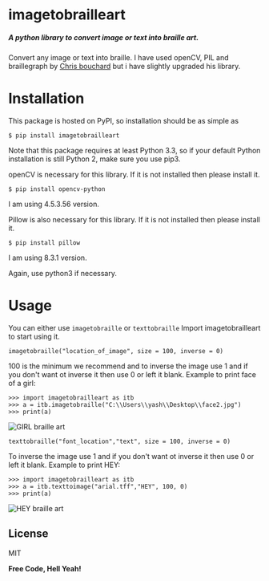 # imagetobrailleart

##### A python library to convert image or text into braille art.

Convert any image or text into braille. I have used openCV, PIL and braillegraph by  [Chris bouchard] but i have slightly upgraded his library.

# Installation

This package is hosted on PyPI, so installation should be as simple as
```
$ pip install imagetobrailleart
```
Note that this package requires at least Python 3.3, so if your default Python installation is still Python 2, make sure you use pip3.

openCV is necessary for this library. If it is not installed then please install it.
```
$ pip install opencv-python
``` 
I am using 4.5.3.56 version.

Pillow is also necessary for this library. If it is not installed then please install it.
```
$ pip install pillow
``` 
I am using 8.3.1 version.

Again, use python3 if necessary.

# Usage

You can either use ```imagetobraille``` or ```texttobraille```
Import imagetobrailleart to start using it.

```
imagetobraille("location_of_image", size = 100, inverse = 0)
```
100 is the minimum we recommend and to inverse the image use 1 and if you don't want ot inverse it then use 0 or left it blank.
Example to print face of a girl:
```
>>> import imagetobrailleart as itb
>>> a = itb.imagetobraille("C:\\Users\\yash\\Desktop\\face2.jpg") 
>>> print(a)
```
![GIRL braille art](https://i.imgur.com/XYxyM7b.png)

```
texttobraille("font_location","text", size = 100, inverse = 0)
```
To inverse the image use 1 and if you don't want ot inverse it then use 0 or left it blank.
Example to print HEY:
```
>>> import imagetobrailleart as itb
>>> a = itb.texttoimage("arial.tff","HEY", 100, 0)
>>> print(a)
```
![HEY braille art](https://i.imgur.com/FmcX7lM.png)

## License

MIT

**Free Code, Hell Yeah!**

[//]: # (These are reference links used in the body of this note and get stripped out when the markdown processor does its job. There is no need to format nicely because it shouldn't be seen. Thanks SO - http://stackoverflow.com/questions/4823468/store-comments-in-markdown-syntax)

   [Chris bouchard]: <https://github.com/chrisbouchard/braillegraph>